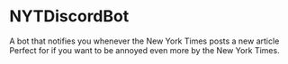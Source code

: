 # NYTDiscordBot
A bot that notifies you whenever the New York Times posts a new article
Perfect for if you want to be annoyed even more by the New York Times.
